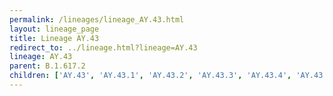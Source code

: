 ```yaml
---
permalink: /lineages/lineage_AY.43.html
layout: lineage_page
title: Lineage AY.43
redirect_to: ../lineage.html?lineage=AY.43
lineage: AY.43
parent: B.1.617.2
children: ['AY.43', 'AY.43.1', 'AY.43.2', 'AY.43.3', 'AY.43.4', 'AY.43.5', 'AY.43.6', 'AY.43.7', 'AY.43.8']
---
```

